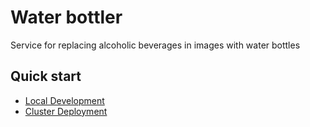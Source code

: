 # Water bottler 

Service for replacing alcoholic beverages in images with water bottles

## Quick start

- [Local Development](./docs/local-dev.md)
- [Cluster Deployment](./docs/cluster-deployment.md)

